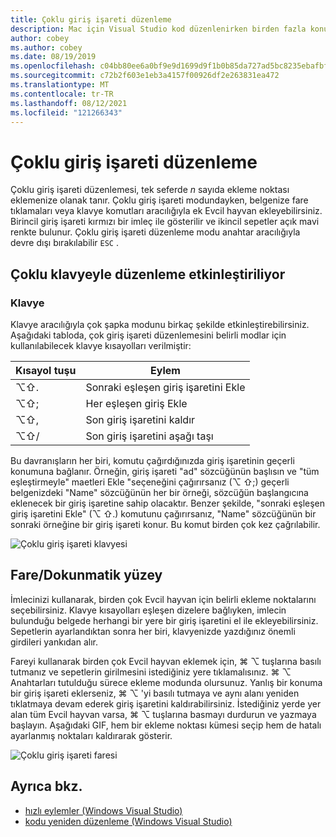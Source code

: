 ```yaml
---
title: Çoklu giriş işareti düzenleme
description: Mac için Visual Studio kod düzenlenirken birden fazla konuma metin ekleyin.
author: cobey
ms.author: cobey
ms.date: 08/19/2019
ms.openlocfilehash: c04bb80ee6a0bf9e9d1699d9f1b0b85da727ad5bc8235ebafbf1d55369e82d16
ms.sourcegitcommit: c72b2f603e1eb3a4157f00926df2e263831ea472
ms.translationtype: MT
ms.contentlocale: tr-TR
ms.lasthandoff: 08/12/2021
ms.locfileid: "121266343"
---
```

# <a name="multi-caret-editing"></a>Çoklu giriş işareti düzenleme

Çoklu giriş işareti düzenlemesi, tek seferde _n_ sayıda ekleme noktası eklemenize olanak tanır. Çoklu giriş işareti modundayken, belgenize fare tıklamaları veya klavye komutları aracılığıyla ek Evcil hayvan ekleyebilirsiniz. Birincil giriş işareti kırmızı bir imleç ile gösterilir ve ikincil sepetler açık mavi renkte bulunur. Çoklu giriş işareti düzenleme modu anahtar aracılığıyla devre dışı bırakılabilir `ESC` .

## <a name="enabling-multi-caret-editing"></a>Çoklu klavyeyle düzenleme etkinleştiriliyor

### <a name="keyboard"></a>Klavye

Klavye aracılığıyla çok şapka modunu birkaç şekilde etkinleştirebilirsiniz. Aşağıdaki tabloda, çok giriş işareti düzenlemesini belirli modlar için kullanılabilecek klavye kısayolları verilmiştir:

| Kısayol tuşu  | Eylem                        | 
|---------| ------------------------------|
|  ⌥⇧.   | Sonraki eşleşen giriş işaretini Ekle    | 
|  ⌥⇧;   | Her eşleşen giriş Ekle | 
|  ⌥⇧,   | Son giriş işaretini kaldır             | 
|  ⌥⇧/   | Son giriş işaretini aşağı taşı          | 

Bu davranışların her biri, komutu çağırdığınızda giriş işaretinin geçerli konumuna bağlanır. Örneğin, giriş işareti "ad" sözcüğünün başlısın ve "tüm eşleştirmeyle" maetleri Ekle "seçeneğini çağırırsanız (⌥ ⇧;) geçerli belgenizdeki "Name" sözcüğünün her bir örneği, sözcüğün başlangıcına eklenecek bir giriş işaretine sahip olacaktır. Benzer şekilde, "sonraki eşleşen giriş işaretini Ekle" (⌥ ⇧.) komutunu çağırırsanız, "Name" sözcüğünün bir sonraki örneğine bir giriş işareti konur. Bu komut birden çok kez çağrılabilir.

![Çoklu giriş işareti klavyesi](media/multi-caret-keyboard.gif)

## <a name="mousetouchpad"></a>Fare/Dokunmatik yüzey

İmlecinizi kullanarak, birden çok Evcil hayvan için belirli ekleme noktalarını seçebilirsiniz. Klavye kısayolları eşleşen dizelere bağlıyken, imlecin bulunduğu belgede herhangi bir yere bir giriş işaretini el ile ekleyebilirsiniz. Sepetlerin ayarlandıktan sonra her biri, klavyenizde yazdığınız önemli girdileri yankıdan alır.

Fareyi kullanarak birden çok Evcil hayvan eklemek için, ⌘ ⌥ tuşlarına basılı tutmanız ve sepetlerin girilmesini istediğiniz yere tıklamalısınız. ⌘ ⌥ Anahtarları tutulduğu sürece ekleme modunda olursunuz. Yanlış bir konuma bir giriş işareti eklerseniz, ⌘ ⌥ 'yi basılı tutmaya ve aynı alanı yeniden tıklatmaya devam ederek giriş işaretini kaldırabilirsiniz. İstediğiniz yerde yer alan tüm Evcil hayvan varsa, ⌘ ⌥ tuşlarına basmayı durdurun ve yazmaya başlayın. Aşağıdaki GIF, hem bir ekleme noktası kümesi seçip hem de hatalı ayarlanmış noktaları kaldırarak gösterir.

![Çoklu giriş işareti faresi](media/multi-caret-mouse.gif)

## <a name="see-also"></a>Ayrıca bkz.

- [hızlı eylemler (Windows Visual Studio)](/visualstudio/ide/quick-actions)
- [kodu yeniden düzenleme (Windows Visual Studio)](/visualstudio/ide/refactoring-in-visual-studio)
